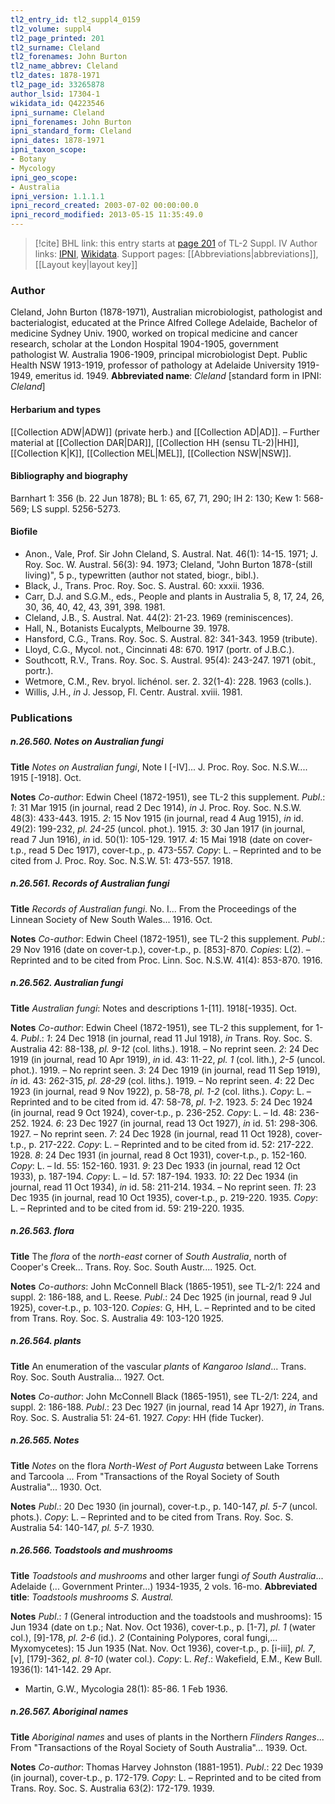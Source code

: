 ```yaml
---
tl2_entry_id: tl2_suppl4_0159
tl2_volume: suppl4
tl2_page_printed: 201
tl2_surname: Cleland
tl2_forenames: John Burton
tl2_name_abbrev: Cleland
tl2_dates: 1878-1971
tl2_page_id: 33265878
author_lsid: 17304-1
wikidata_id: Q4223546
ipni_surname: Cleland
ipni_forenames: John Burton
ipni_standard_form: Cleland
ipni_dates: 1878-1971
ipni_taxon_scope: 
- Botany
- Mycology
ipni_geo_scope: 
- Australia
ipni_version: 1.1.1.1
ipni_record_created: 2003-07-02 00:00:00.0
ipni_record_modified: 2013-05-15 11:35:49.0
---
```


> [!cite] BHL link: this entry starts at [page 201](https://www.biodiversitylibrary.org/page/33265878) of TL-2 Suppl. IV
> Author links: [IPNI](https://www.ipni.org/a/17304-1), [Wikidata](https://www.wikidata.org/wiki/Q4223546). Support pages: [[Abbreviations|abbreviations]], [[Layout key|layout key]]

### Author

Cleland, John Burton (1878-1971), Australian microbiologist, pathologist and bacterialogist, educated at the Prince Alfred College Adelaide, Bachelor of medicine Sydney Univ. 1900, worked on tropical medicine and cancer research, scholar at the London Hospital 1904-1905, government pathologist W. Australia 1906-1909, principal microbiologist Dept. Public Health NSW 1913-1919, professor of pathology at Adelaide University 1919-1949, emeritus id. 1949. 
**Abbreviated name**: *Cleland* \[standard form in IPNI: *Cleland*\]

#### Herbarium and types

[[Collection ADW|ADW]] (private herb.) and [[Collection AD|AD]]. – Further material at [[Collection DAR|DAR]], [[Collection HH (sensu TL-2)|HH]], [[Collection K|K]], [[Collection MEL|MEL]], [[Collection NSW|NSW]].

#### Bibliography and biography

Barnhart 1: 356 (b. 22 Jun 1878); BL 1: 65, 67, 71, 290; IH 2: 130; Kew 1: 568-569; LS suppl. 5256-5273.

#### Biofile

- Anon., Vale, Prof. Sir John Cleland, S. Austral. Nat. 46(1): 14-15. 1971; J. Roy. Soc. W. Austral. 56(3): 94. 1973; Cleland, "John Burton 1878-(still living)", 5 p., typewritten (author not stated, biogr., bibl.).
- Black, J., Trans. Proc. Roy. Soc. S. Austral. 60: xxxii. 1936.
- Carr, D.J. and S.G.M., eds., People and plants in Australia 5, 8, 17, 24, 26, 30, 36, 40, 42, 43, 391, 398. 1981.
- Cleland, J.B., S. Austral. Nat. 44(2): 21-23. 1969 (reminiscences).
- Hall, N., Botanists Eucalypts, Melbourne 39. 1978.
- Hansford, C.G., Trans. Roy. Soc. S. Austral. 82: 341-343. 1959 (tribute).
- Lloyd, C.G., Mycol. not., Cincinnati 48: 670. 1917 (portr. of J.B.C.).
- Southcott, R.V., Trans. Roy. Soc. S. Austral. 95(4): 243-247. 1971 (obit., portr.).
- Wetmore, C.M., Rev. bryol. lichénol. ser. 2. 32(1-4): 228. 1963 (colls.).
- Willis, J.H., *in* J. Jessop, Fl. Centr. Austral. xviii. 1981.

### Publications

##### n.26.560. Notes on Australian fungi

**Title**
*Notes on Australian fungi*, Note I \[-IV\]... J. Proc. Roy. Soc. N.S.W.... 1915 \[-1918\]. Oct.

**Notes**
*Co-author*: Edwin Cheel (1872-1951), see TL-2 this supplement.
*Publ*.: *1*: 31 Mar 1915 (in journal, read 2 Dec 1914), *in* J. Proc. Roy. Soc. N.S.W. 48(3): 433-443. 1915.
*2*: 15 Nov 1915 (in journal, read 4 Aug 1915), *in* id. 49(2): 199-232, *pl. 24-25* (uncol. phot.). 1915.
*3*: 30 Jan 1917 (in journal, read 7 Jun 1916), *in* id. 50(1): 105-129. 1917.
*4*: 15 Mai 1918 (date on cover-t.p., read 5 Dec 1917), cover-t.p., p. 473-557. *Copy*: L. – Reprinted and to be cited from J. Proc. Roy. Soc. N.S.W. 51: 473-557. 1918.

##### n.26.561. Records of Australian fungi

**Title**
*Records of Australian fungi*. No. I... From the Proceedings of the Linnean Society of New South Wales... 1916. Oct.

**Notes**
*Co-author*: Edwin Cheel (1872-1951), see TL-2 this supplement.
*Publ*.: 29 Nov 1916 (date on cover-t.p.), cover-t.p., p. \[853\]-870. *Copies*: L(2). – Reprinted and to be cited from Proc. Linn. Soc. N.S.W. 41(4): 853-870. 1916.

##### n.26.562. Australian fungi

**Title**
*Australian fungi*: Notes and descriptions 1-\[11\]. 1918\[-1935\]. Oct.

**Notes**
*Co-author*: Edwin Cheel (1872-1951), see TL-2 this supplement, for 1-4.
*Publ*.: *1*: 24 Dec 1918 (in journal, read 11 Jul 1918), *in* Trans. Roy. Soc. S. Australia 42: 88-138, *pl. 9-12* (col. liths.). 1918. – No reprint seen.
*2*: 24 Dec 1919 (in journal, read 10 Apr 1919), *in* id. 43: 11-22, *pl. 1* (col. lith.), *2-5* (uncol. phot.). 1919. – No reprint seen.
*3*: 24 Dec 1919 (in journal, read 11 Sep 1919), *in* id. 43: 262-315, *pl. 28-29* (col. liths.). 1919. – No reprint seen.
*4*: 22 Dec 1923 (in journal, read 9 Nov 1922), p. 58-78, *pl. 1-2* (col. liths.). *Copy*: L. – Reprinted and to be cited from id. 47: 58-78, *pl*. *1-2*. 1923.
*5*: 24 Dec 1924 (in journal, read 9 Oct 1924), cover-t.p., p. 236-252. *Copy*: L. – Id. 48: 236-252. 1924.
*6*: 23 Dec 1927 (in journal, read 13 Oct 1927), *in* id. 51: 298-306. 1927. – No reprint seen.
*7*: 24 Dec 1928 (in journal, read 11 Oct 1928), cover-t.p., p. 217-222. *Copy*: L. – Reprinted and to be cited from id. 52: 217-222. 1928.
*8*: 24 Dec 1931 (in journal, read 8 Oct 1931), cover-t.p., p. 152-160. *Copy*: L. – Id. 55: 152-160. 1931.
*9*: 23 Dec 1933 (in journal, read 12 Oct 1933), p. 187-194. *Copy*: L. – Id. 57: 187-194. 1933.
*10*: 22 Dec 1934 (in journal, read 11 Oct 1934), *in* id. 58: 211-214. 1934. – No reprint seen.
*11*: 23 Dec 1935 (in journal, read 10 Oct 1935), cover-t.p., p. 219-220. 1935. *Copy*: L. – Reprinted and to be cited from id. 59: 219-220. 1935.

##### n.26.563. flora

**Title**
The *flora* of the *north-east* corner of *South Australia*, north of Cooper's Creek... Trans. Roy. Soc. South Austr.... 1925. Oct.

**Notes**
*Co-authors*: John McConnell Black (1865-1951), see TL-2/1: 224 and suppl. 2: 186-188, and L. Reese.
*Publ*.: 24 Dec 1925 (in journal, read 9 Jul 1925), cover-t.p., p. 103-120. *Copies*: G, HH, L. – Reprinted and to be cited from Trans. Roy. Soc. S. Australia 49: 103-120 1925.

##### n.26.564. plants

**Title**
An enumeration of the vascular *plants* of *Kangaroo Island*... Trans. Roy. Soc. South Australia... 1927. Oct.

**Notes**
*Co-author*: John McConnell Black (1865-1951), see TL-2/1: 224, and suppl. 2: 186-188.
*Publ*.: 23 Dec 1927 (in journal, read 14 Apr 1927), *in* Trans. Roy. Soc. S. Australia 51: 24-61. 1927. *Copy*: HH (fide Tucker).

##### n.26.565. Notes

**Title**
*Notes* on the flora *North-West of Port Augusta* between Lake Torrens and Tarcoola ... From "Transactions of the Royal Society of South Australia"... 1930. Oct.

**Notes**
*Publ*.: 20 Dec 1930 (in journal), cover-t.p., p. 140-147, *pl. 5-7* (uncol. phots.). *Copy*: L. – Reprinted and to be cited from Trans. Roy. Soc. S. Australia 54: 140-147, *pl. 5-7.* 1930.

##### n.26.566. Toadstools and mushrooms

**Title**
*Toadstools and mushrooms* and other larger fungi *of South Australia*... Adelaide (... Government Printer...) 1934-1935, 2 vols. 16-mo.
**Abbreviated title**: *Toadstools mushrooms S. Austral.*

**Notes**
*Publ*.: *1* (General introduction and the toadstools and mushrooms): 15 Jun 1934 (date on t.p.; Nat. Nov. Oct 1936), cover-t.p., p. \[1-7\], *pl. 1* (water col.), \[9\]-178, *pl. 2-6* (id.).
*2* (Containing Polypores, coral fungi,... Myxomycetes): 15 Jun 1935 (Nat. Nov. Oct 1936), cover-t.p., p. \[i-iii\], *pl. 7*, \[v\], \[179\]-362, *pl. 8-10* (water col.).
*Copy*: L.
*Ref*.: Wakefield, E.M., Kew Bull. 1936(1): 141-142. 29 Apr.
- Martin, G.W., Mycologia 28(1): 85-86. 1 Feb 1936.

##### n.26.567. Aboriginal names

**Title**
*Aboriginal names* and uses of plants in the Northern *Flinders Ranges*... From "Transactions of the Royal Society of South Australia"... 1939. Oct.

**Notes**
*Co-author*: Thomas Harvey Johnston (1881-1951).
*Publ*.: 22 Dec 1939 (in journal), cover-t.p., p. 172-179. *Copy*: L. – Reprinted and to be cited from Trans. Roy. Soc. S. Australia 63(2): 172-179. 1939.

